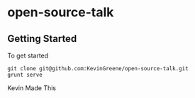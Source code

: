 # open-source-talk

## Getting Started

To get started

```
git clone git@github.com:KevinGreene/open-source-talk.git
grunt serve
```

Kevin Made This
